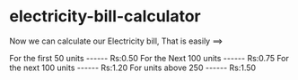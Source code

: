 # electricity-bill-calculator
Now we can calculate our Electricity bill, That is easily ==>



For the first 50 units ------ Rs:0.50
For the Next 100 units ------ Rs:0.75
For the next 100 units ------ Rs:1.20
For units above 250    ------ Rs:1.50
